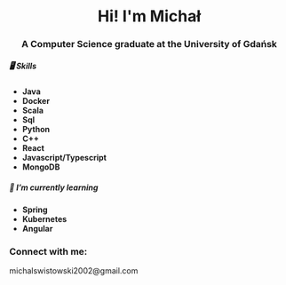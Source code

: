 <h1 align="center">Hi! I'm Michał</h1>
<h3 align="center">A Computer Science graduate at the University of Gdańsk</h3>


##### 🖥️ Skills 
- **Java**
- **Docker**
- **Scala**
- **Sql**
- **Python**
- **C++**
- **React**
- **Javascript/Typescript**
- **MongoDB**

##### 🌱 I’m currently learning 
- **Spring**
- **Kubernetes**
- **Angular**

<h3 align="left">Connect with me:</h3>
<p align="left">michalswistowski2002@gmail.com
</p>

